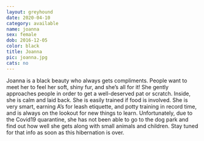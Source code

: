```yaml
---
layout: greyhound
date: 2020-04-10
category: available
name: joanna
sex: female
dob: 2016-12-05
color: black
title: Joanna
pic: joanna.jpg
cats: no
---
```

Joanna is a black beauty who always gets compliments.  People want to meet her to feel her soft, shiny fur, and she’s all for it!  She gently approaches people in order to get a well-deserved pat or scratch.  Inside, she is calm and laid back.  She is easily trained if food is involved.  She is very smart, earning A’s for leash etiquette, and potty training in record time, and is always on the lookout for new things to learn. Unfortunately, due to the Covid19 quarantine, she has not been able to go to the dog park and find out how well she gets along with small animals and children.  Stay tuned for that info as soon as this hibernation is over.
